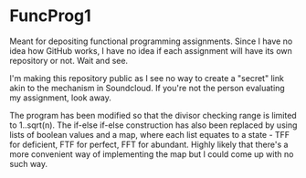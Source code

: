 # FuncProg1
Meant for depositing functional programming assignments. Since I have no idea how GitHub works, I have no idea if each assignment will have its own repository or not. Wait and see.

I'm making this repository public as I see no way to create a "secret" link akin to the mechanism in Soundcloud. If you're not the person evaluating my assignment, look away.

The program has been modified so that the divisor checking range is limited to 1..sqrt(n). The if-else if-else construction has also been replaced by using lists of boolean values and a map, where each list equates to a state - TFF for deficient, FTF for perfect, FFT for abundant. Highly likely that there's a more convenient way of implementing the map but I could come up with no such way.
